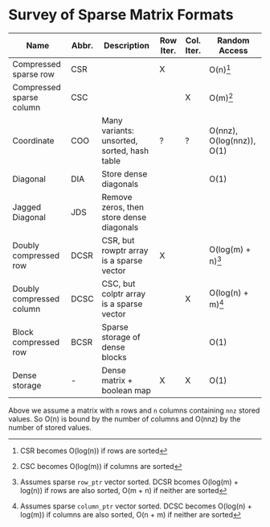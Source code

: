 # Survey of Sparse Matrix Formats
Name | Abbr. | Description | Row Iter. | Col. Iter. | Random Access
----- | ----- | ----- | ----- | ----- | -----
Compressed sparse row | CSR | | X | | O(n)[^1]
Compressed sparse column | CSC | | | X | O(m)[^2]
Coordinate | COO | Many variants: unsorted, sorted, hash table | ? | ? | O(nnz), O(log(nnz)), O(1)
Diagonal | DIA | Store dense diagonals | | | O(1)
Jagged Diagonal | JDS | Remove zeros, then store dense diagonals | | |
Doubly compressed row | DCSR | CSR, but rowptr array is a sparse vector | X | | O(log(m) + n)[^3]
Doubly compressed column | DCSC | CSC, but colptr array is a sparse vector | | X | O(log(n) + m)[^4]
Block compressed row | BCSR | Sparse storage of dense blocks | | | O(1)
Dense storage | - | Dense matrix + boolean map | X | X | O(1)

Above we assume a matrix with `m` rows and `n` columns containing `nnz` stored values.  So O(n) is bound by the number of columns and O(nnz) by the number of stored values.

[^1]: CSR becomes O(log(n)) if rows are sorted

[^2]: CSC becomes O(log(m)) if columns are sorted

[^3]: Assumes sparse `row_ptr` vector sorted. DCSR bcomes O(log(m) + log(n)) if rows are also sorted, O(m + n) if neither are sorted

[^4]: Assumes sparse `column_ptr` vector sorted.  DCSC becomes O(log(n) + log(m)) if columns are also sorted, O(n + m) if neither are sorted
